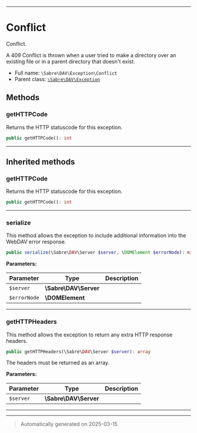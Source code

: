 ***

# Conflict

Conflict.

A 409 Conflict is thrown when a user tried to make a directory over an existing
file or in a parent directory that doesn't exist.

* Full name: `\Sabre\DAV\Exception\Conflict`
* Parent class: [`\Sabre\DAV\Exception`](../Exception.md)




## Methods


### getHTTPCode

Returns the HTTP statuscode for this exception.

```php
public getHTTPCode(): int
```












***


## Inherited methods


### getHTTPCode

Returns the HTTP statuscode for this exception.

```php
public getHTTPCode(): int
```












***

### serialize

This method allows the exception to include additional information into the WebDAV error response.

```php
public serialize(\Sabre\DAV\Server $server, \DOMElement $errorNode): mixed
```








**Parameters:**

| Parameter | Type | Description |
|-----------|------|-------------|
| `$server` | **\Sabre\DAV\Server** |  |
| `$errorNode` | **\DOMElement** |  |





***

### getHTTPHeaders

This method allows the exception to return any extra HTTP response headers.

```php
public getHTTPHeaders(\Sabre\DAV\Server $server): array
```

The headers must be returned as an array.






**Parameters:**

| Parameter | Type | Description |
|-----------|------|-------------|
| `$server` | **\Sabre\DAV\Server** |  |





***


***
> Automatically generated on 2025-03-15
